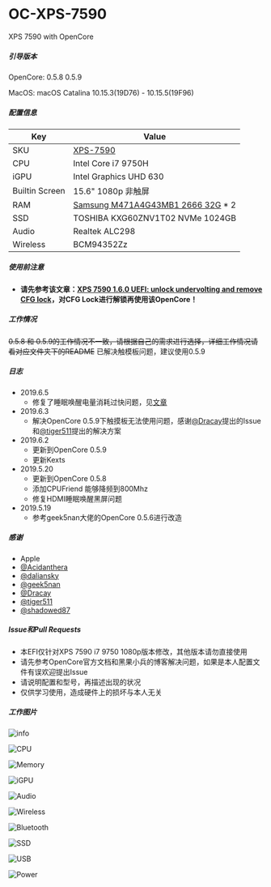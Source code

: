 # OC-XPS-7590
XPS 7590 with OpenCore

##### 引导版本

OpenCore: 0.5.8 0.5.9

MacOS: macOS Catalina 10.15.3(19D76) - 10.15.5(19F96)

##### 配置信息
Key | Value
--- | ---
SKU | [XPS-7590](https://www.amazon.com/Generation-Dell-Corei7-9750H-GeForce-InfinityEdge/dp/B07T3FWD22?ref_=ast_sto_dp)
CPU | Intel Core i7 9750H
iGPU | Intel Graphics UHD 630
Builtin Screen | 15.6" 1080p 非触屏
RAM | [Samsung M471A4G43MB1 2666 32G](https://www.amazon.sg/Samsung-2666MHz-Memory-Computers-M471A4G43MB1/dp/B07N124XDS) * 2
SSD | TOSHIBA KXG60ZNV1T02 NVMe 1024GB 
Audio | Realtek ALC298
Wireless | BCM94352Zz

##### 使用前注意
- **请先参考该文章：[XPS 7590 1.6.0 UEFI: unlock undervolting and remove CFG lock](https://www.reddit.com/r/Dell/comments/fzv599/xps_7590_160_uefi_unlock_undervolting_and_remove/)，对CFG Lock进行解锁再使用该OpenCore！**

##### 工作情况
~~0.5.8 和 0.5.9的工作情况不一致，请根据自己的需求进行选择，详细工作情况请看对应文件夹下的README~~ 已解决触模板问题，建议使用0.5.9

##### 日志
- 2019.6.5
  - 修复了睡眠唤醒电量消耗过快问题，见[文章](https://www.reddit.com/r/hackintosh/comments/gf6j7q/increased_battery_drain_after_wake_from_sleep_xps/)
- 2019.6.3
  - 解决OpenCore 0.5.9下触摸板无法使用问题，感谢[@Dracay](https://github.com/Dracay)提出的Issue和[@tiger511](https://github.com/VoodooI2C/VoodooI2C/issues/313#issuecomment-628906706)提出的解决方案
- 2019.6.2
  - 更新到OpenCore 0.5.9
  - 更新Kexts
- 2019.5.20
  - 更新到OpenCore 0.5.8
  - 添加CPUFriend 能够降频到800Mhz
  - 修复HDMI睡眠唤醒黑屏问题
- 2019.5.19
  - 参考geek5nan大佬的OpenCore 0.5.6进行改造

##### 感谢
- Apple
- [@Acidanthera](https://github.com/acidanthera)
- [@daliansky](https://github.com/daliansky)
- [@geek5nan](https://github.com/geek5nan/Hackintosh-XPS7590)
- [@Dracay](https://github.com/Dracay)
- [@tiger511](https://github.com/tiger511)
- [@shadowed87](https://github.com/shadowed87)

##### Issue和Pull Requests
- 本EFI仅针对XPS 7590 i7 9750 1080p版本修改，其他版本请勿直接使用
- 请先参考OpenCore官方文档和黑果小兵的博客解决问题，如果是本人配置文件有误欢迎提出Issue
- 请说明配置和型号，再描述出现的状况
- 仅供学习使用，造成硬件上的损坏与本人无关

##### 工作图片
![info](/picture/info.png)

![CPU](/picture/cpu.png)

![Memory](/picture/memory.png)

![iGPU](/picture/igpu.png)

![Audio](/picture/audio.png)

![Wireless](/picture/wifi.png)

![Bluetooth](/picture/bluetooth.png)

![SSD](/picture/SSD.png)

![USB](/picture/USB.png)

![Power](/picture/power.png)

